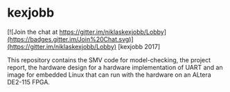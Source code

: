 # kexjobb
[![Join the chat at https://gitter.im/niklaskexjobb/Lobby](https://badges.gitter.im/Join%20Chat.svg)](https://gitter.im/niklaskexjobb/Lobby)
[kexjobb 2017]

This repository contains the SMV code for model-checking, the project report, the hardware design for a hardware implementation of UART and an image for embedded Linux that can run with the hardware on an ALtera DE2-115 FPGA. 
